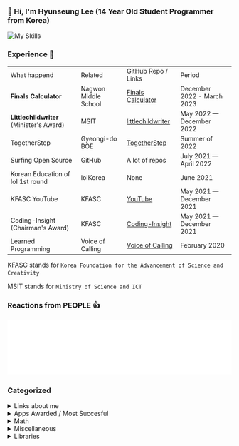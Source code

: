 ### 👋 Hi, I'm Hyunseung Lee (14 Year Old Student Programmer from Korea)

![My Skills](https://skillicons.dev/icons?i=ts,js,html,css,vue,python,nuxt,svelte,react)

### Experience 👔
<table>
    <tr>
        <td>What happend</td>
        <td>Related</td>
        <td>GitHub Repo / Links</td>
        <td>Period</td>
    </tr>
    <tr>
        <td><strong>Finals Calculator</strong></td>
        <td>Nagwon Middle School</td>
        <td><a href="https://github.com/HyunseungLee-Travis/FinalsCalcualtor">Finals Calculator</a></td>
        <td>December 2022 - March 2023</td>
    </tr>
    <tr>
        <td><strong>Littlechildwriter</strong> (Minister&#39;s Award)</td>
        <td>MSIT</td>
        <td><a href="https://github.com/HyunseungLee-Travis/littlechildwriter">littlechildwriter</a></td>
        <td>May 2022 — December 2022</td>
    </tr>
    <tr>
        <td>TogetherStep</td>
        <td>Gyeongi-do BOE</td>
        <td><a href="https://github.com/togetherstep">TogetherStep</a></td>
        <td>Summer of 2022</td>
    </tr>
    <tr>
        <td>Surfing Open Source</td>
        <td>GitHub</td>
        <td>A lot of repos</td>
        <td>July 2021 — April 2022</td>
    </tr>
    <tr>
        <td>Korean Education of IoI 1st round</td>
        <td>IoIKorea</td>
        <td>None</td>
        <td>June 2021</td>
    </tr>
    <tr>
        <td>KFASC YouTube</td>
        <td>KFASC</td>
        <td><a href="https://www.youtube.com/@coding-insight2429">YouTube</a></td>
        <td>May 2021 — December 2021</td>
    </tr>
    <tr>
        <td>Coding-Insight (Chairman&#39;s Award)</td>
        <td>KFASC</td>
        <td><a href="https://github.com/HyunseungLee-Travis/Coding-Insight">Coding-Insight</a></td>
        <td>May 2021 — December 2021</td>
    </tr>
    <tr>
        <td>Learned Programming</td>
        <td>Voice of Calling</td>
        <td><a href="https://www.facebook.com/voiceofcalling/">Voice of Calling</a></td>
        <td>February 2020</td>
    </tr>
</table>

KFASC stands for `Korea Foundation for the Advancement of Science and Creativity`

MSIT stands for `Ministry of Science and ICT`

### Reactions from PEOPLE 👍

<img src="./metrics.plugin.reactions.svg" alt="svg reactions" />

### Categorized

<details>
    <summary>Links about me</summary>
    <ul>
        <li><a href="https://www.forbes.com/sites/nextavenue/2021/01/05/eldera-the-new-global-intergenerational-mentoring-program/?sh=75942761f2f8">Forbes</a></li>
        <li><a href="https://www.amazon.com/Beautiful-Theorems-that-Changed-Math/dp/B08L7H65L2">Amazon</a></li>
        <li><a href="https://www.nextavenue.org/eldera-the-new-global-intergenerational-mentoring-program">Next Avenue</a></li>
        <li><a href="https://www.washingtonpost.com/lifestyle/2021/12/03/seniors-loneliness-solutions-technology-virtual-reality/">Washington Post</a></li>
        <li><a href="https://m.facebook.com/story.php?story_fbid=pfbid0HLS4C9WgnG7bVLwGzVhpvSMCrq4gHxozZVnbQW66pY4W6cmzx3jNVm5nzUwLDWNol&id=101096427922750&m_entstream_source=timeline&__tn__=%2As%2As-R">Facebook</a>
        <li><a href="https://m.kmib.co.kr/view.asp?arcid=0015066564">국민일보</a></li>
        <li><a href="https://news.nate.com/view/20201001n13122">네이트 뉴스</a></li>
    </ul>
</details>

<details>
    <summary>Apps Awarded / Most Succesful</summary>
    <ul>
        <li><a href="https://github.com/HyunseungLee-Travis/littlechildwriter">littlechildwriter</a></li>
        <li><a href="https://github.com/HyunseungLee-Travis/FinalsCalculator">Finals Calculator</a></li>
        <li><a href="https://github.com/HyunseungLee-Travis/Coding-Insight">Coding-Insight</a></li>
    </ul>
</details>

<details>
    <summary>Math</summary>
    <ul>
        <li><a href="https://github.com/HyunseungLee-Travis/RootFormula">Root Formula</a></li>
        <li><a href="https://github.com/HyunseungLee-Travis/Ari">Ari</a></li>
    </ul>
</details>

<details>
    <summary>Miscellaneous</summary>
    <ul>
        <li><a href="https://github.com/HyunseungLee-Travis/custom-brave-filter">Custom Brave Filter</a></li>
        <li><a href="https://github.com/HyunseungLee-Travis/my_memes">Memes</a></li>
        <li><a href="https://github.com/HyunseungLee-Travis/Chatbot-Maria">Chatbot Maria</a></li>
        <li><a href="https://github.com/HyunseungLee-Travis/Tori">Tori</a></li>
    </ul>
</details>

<details>
    <summary>Libraries</summary>
    <ul>
        <li><a href="https://github.com/HyunseungLee-Travis/browser-barcodescanner">Browser-BarcodeScanner</a></li>
    </ul>
</details>
